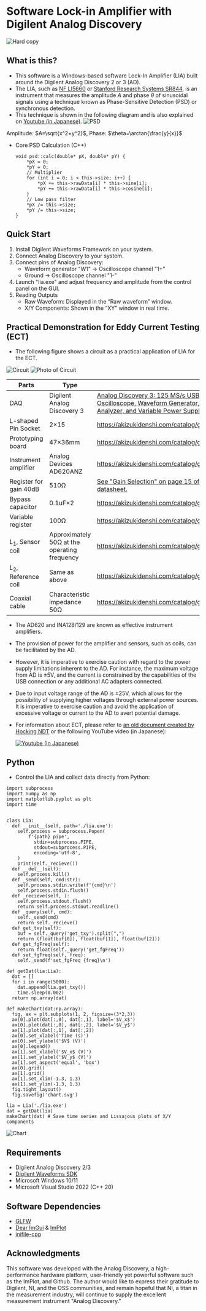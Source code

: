# Software Lock-in Amplifier with Digilent Analog Discovery
  ![Hard copy](./docs/images/HardCopy.png)
## What is this?
  - This software is a Windows-based software Lock-In Amplifier (LIA) built around the Digilent Analog Discovery 2 or 3 (AD).
  - The LIA, such as [NF LI5660](https://www.nfcorp.co.jp/english/pro/mi/loc/loc/index.html) or [Stanford Research Systems SR844](https://thinksrs.com/products/sr844.html), is an instrument that measures the amplitude $A$ and phase $\theta$ of sinusoidal signals using a technique known as Phase-Sensitive Detection (PSD) or synchronous detection.
  - This technique is shown in the following diagram and is also explained on [Youtube (in Japanese)](https://www.youtube.com/watch?v=pHyuB1YW4qY).
  ![PSD](./docs/images/PSD.png)

  Amplitude: $A=\sqrt{x^2+y^2}$, Phase: $\theta=\arctan{\frac{y}{x}}$
  - Core PSD Calculation (C++)
    ```
    void psd::calc(double* pX, double* pY) {
        *pX = 0;
        *pY = 0;
        // Multiplier
        for (int i = 0; i < this->size; i++) {
            *pX += this->rawData[i] * this->sine[i];
            *pY += this->rawData[i] * this->cosine[i];
        }
        // Low pass filter
        *pX /= this->size;
        *pY /= this->size;
    }
    ```
## Quick Start
  1. Install Digilent Waveforms Framework on your system.
  1. Connect Analog Discovery to your system.
  1. Connect pins of Analog Discovery:
      - Waveform generator "W1" → Oscilloscope channel "1+"
      - Ground → Oscilloscope channel "1-"
  1. Launch "lia.exe" and adjust frequency and amplitude from the control panel on the GUI.
  1. Reading Outputs
      - Raw Waveform: Displayed in the “Raw waveform” window.
      - X/Y Components: Shown in the “XY” window in real time.
## Practical Demonstration for Eddy Current Testing (ECT)
  - The following figure shows a circuit as a practical application of LIA for the ECT.
  
  ![Circuit](./docs/images/Circuit.svg)
  ![Photo of Circuit](./docs/images/PhotoOfCircuit.jpg)

  | Parts | Type |  |
  | ---- | ---- | ---- |
  | DAQ | Digilent Analog Discovery 3 | [Analog Discovery 3: 125 MS/s USB Oscilloscope, Waveform Generator, Logic Analyzer, and Variable Power Supply](https://digilent.com/reference/test-and-measurement/analog-discovery-3/start) |
  | L-shaped Pin Socket | 2×15 | https://akizukidenshi.com/catalog/g/g113419/ |
  | Prototyping board |  47×36mm  | https://akizukidenshi.com/catalog/g/g111960/ |
  | Instrument amplifier | Analog Devices AD620ANZ | https://akizukidenshi.com/catalog/g/g113693/ |
  | Register for gain 40dB | 510Ω | [See "Gain Selection" on page 15 of the AD620 datasheet.](https://www.analog.com/media/en/technical-documentation/data-sheets/AD620.pdf) |
  | Bypass capacitor | 0.1uF×2 | https://akizukidenshi.com/catalog/g/g110149/ |
  | Variable register | 100Ω | https://akizukidenshi.com/catalog/g/g117821/ |
  | $L_1$, Sensor coil| Approximately 50Ω at the operating frequency | https://akizukidenshi.com/catalog/g/g116967/ |
  | $L_2$, Reference coil | Same as above | https://akizukidenshi.com/catalog/g/g116967/ |
  | Coaxial cable | Characteristic impedance 50Ω | https://akizukidenshi.com/catalog/g/g116943/|
  
  - The AD620 and INA128/129 are known as effective instrument amplifiers.
  - The provision of power for the amplifier and sensors, such as coils, can be facilitated by the AD.
  - However, it is imperative to exercise caution with regard to the power supply limitations inherent to the AD. For instance, the maximum voltage from AD is ±5V, and the current is constrained by the capabilities of the USB connection or any additional AC adapters connected.
  - Due to input voltage range of the AD is ±25V, which allows for the possibility of supplying higher voltages through external power sources. It is imperative to exercise caution and avoid the application of excessive voltage or current to the AD to avert potential damage.
  - For information about ECT, please refer to [an old document created by Hocking NDT](https://www.scribd.com/doc/48834808/An-Introduction-to-Eddy-Current-Theory-and-technology) or the following YouTube video (in Japanese):

    [![Youtube (In Japanese)](./docs/images/ECT.jpg)](https://www.youtube.com/watch?v=P5mSKKPTCwQ)
## Python
  - Control the LIA and collect data directly from Python:
  ```
  import subprocess
  import numpy as np
  import matplotlib.pyplot as plt
  import time


  class Lia:
    def __init__(self, path='./lia.exe'):
      self.process = subprocess.Popen(
          f'{path} pipe',
            stdin=subprocess.PIPE,
            stdout=subprocess.PIPE,
            encoding='utf-8',
      )
      print(self._recieve())
    def __del__(self):
      self.process.kill()
    def _send(self, cmd:str):
      self.process.stdin.write(f'{cmd}\n')
      self.process.stdin.flush()
    def _recieve(self, ):
      self.process.stdout.flush()
      return self.process.stdout.readline()
    def _query(self, cmd):
      self._send(cmd)
      return self._recieve()
    def get_txy(self):
      buf = self._query('get_txy').split(",")
      return (float(buf[0]), float(buf[1]), float(buf[2]))
    def get_fgFreq(self):
      return float(self._query('get_fgFreq'))
    def set_fgFreq(self, freq):
      self._send(f'set_fgFreq {freq}\n')

  def getDat(lia:Lia):
    dat = []
    for i in range(5000):
      dat.append(lia.get_txy())
      time.sleep(0.002)
    return np.array(dat)

  def makeChart(dat:np.array):
    fig, ax = plt.subplots(1, 2, figsize=(3*2,3))
    ax[0].plot(dat[:,0], dat[:,1], label='$V_x$')
    ax[0].plot(dat[:,0], dat[:,2], label='$V_y$')
    ax[1].plot(dat[:,1], dat[:,2])
    ax[0].set_xlabel('Time (s)')
    ax[0].set_ylabel('$V$ (V)')
    ax[0].legend()
    ax[1].set_xlabel('$V_x$ (V)') 
    ax[1].set_ylabel('$V_y$ (V)')
    ax[1].set_aspect('equal', 'box')
    ax[0].grid()
    ax[1].grid()
    ax[1].set_xlim(-1.3, 1.3)
    ax[1].set_ylim(-1.3, 1.3)
    fig.tight_layout()
    fig.savefig('chart.svg')

  lia = Lia('./lia.exe')
  dat = getDat(lia)
  makeChart(dat) # Save time series and Lissajous plots of X/Y components
  ```
  ![Chart](./docs/images/Chart.svg)
## Requirements
  - Digilent Analog Discovery 2/3
  - [Digilent Waveforms SDK](https://digilent.com/reference/software/waveforms/waveforms-sdk/reference-manual)
  - Microsoft Windows 10/11
  - Microsoft Visual Studio 2022 (C++ 20)
## Software Dependencies
  - [GLFW](https://www.glfw.org/)
  - [Dear ImGui](https://github.com/ocornut/imgui) & [ImPlot](https://github.com/epezent/implot)
  - [inifile-cpp](https://github.com/Rookfighter/inifile-cpp)
## Acknowledgments
  This software was developed with the Analog Discovery, a high-performance hardware platform, user-friendly yet powerful software such as the ImPlot, and Github. The author would like to express their gratitude to Digilent, NI, and the OSS communities, and remain hopeful that NI, a titan in the measurement industry, will continue to supply the excellent measurement instrument "Analog Discovery."
